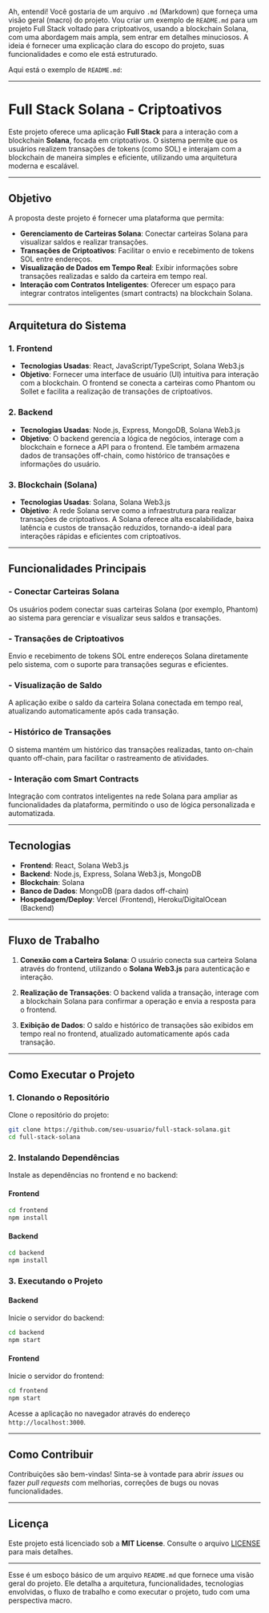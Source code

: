 Ah, entendi! Você gostaria de um arquivo `.md` (Markdown) que forneça uma visão geral (macro) do projeto. Vou criar um exemplo de `README.md` para um projeto Full Stack voltado para criptoativos, usando a blockchain Solana, com uma abordagem mais ampla, sem entrar em detalhes minuciosos. A ideia é fornecer uma explicação clara do escopo do projeto, suas funcionalidades e como ele está estruturado.

Aqui está o exemplo de `README.md`:

---

# Full Stack Solana - Criptoativos

Este projeto oferece uma aplicação **Full Stack** para a interação com a blockchain **Solana**, focada em criptoativos. O sistema permite que os usuários realizem transações de tokens (como SOL) e interajam com a blockchain de maneira simples e eficiente, utilizando uma arquitetura moderna e escalável.

---

## Objetivo

A proposta deste projeto é fornecer uma plataforma que permita:

- **Gerenciamento de Carteiras Solana**: Conectar carteiras Solana para visualizar saldos e realizar transações.
- **Transações de Criptoativos**: Facilitar o envio e recebimento de tokens SOL entre endereços.
- **Visualização de Dados em Tempo Real**: Exibir informações sobre transações realizadas e saldo da carteira em tempo real.
- **Interação com Contratos Inteligentes**: Oferecer um espaço para integrar contratos inteligentes (smart contracts) na blockchain Solana.

---

## Arquitetura do Sistema

### 1. **Frontend**

- **Tecnologias Usadas**: React, JavaScript/TypeScript, Solana Web3.js
- **Objetivo**: Fornecer uma interface de usuário (UI) intuitiva para interação com a blockchain. O frontend se conecta a carteiras como Phantom ou Sollet e facilita a realização de transações de criptoativos.
  
### 2. **Backend**

- **Tecnologias Usadas**: Node.js, Express, MongoDB, Solana Web3.js
- **Objetivo**: O backend gerencia a lógica de negócios, interage com a blockchain e fornece a API para o frontend. Ele também armazena dados de transações off-chain, como histórico de transações e informações do usuário.
  
### 3. **Blockchain (Solana)**

- **Tecnologias Usadas**: Solana, Solana Web3.js
- **Objetivo**: A rede Solana serve como a infraestrutura para realizar transações de criptoativos. A Solana oferece alta escalabilidade, baixa latência e custos de transação reduzidos, tornando-a ideal para interações rápidas e eficientes com criptoativos.

---

## Funcionalidades Principais

### - **Conectar Carteiras Solana**

Os usuários podem conectar suas carteiras Solana (por exemplo, Phantom) ao sistema para gerenciar e visualizar seus saldos e transações.

### - **Transações de Criptoativos**

Envio e recebimento de tokens SOL entre endereços Solana diretamente pelo sistema, com o suporte para transações seguras e eficientes.

### - **Visualização de Saldo**

A aplicação exibe o saldo da carteira Solana conectada em tempo real, atualizando automaticamente após cada transação.

### - **Histórico de Transações**

O sistema mantém um histórico das transações realizadas, tanto on-chain quanto off-chain, para facilitar o rastreamento de atividades.

### - **Interação com Smart Contracts**

Integração com contratos inteligentes na rede Solana para ampliar as funcionalidades da plataforma, permitindo o uso de lógica personalizada e automatizada.

---

## Tecnologias

- **Frontend**: React, Solana Web3.js
- **Backend**: Node.js, Express, Solana Web3.js, MongoDB
- **Blockchain**: Solana
- **Banco de Dados**: MongoDB (para dados off-chain)
- **Hospedagem/Deploy**: Vercel (Frontend), Heroku/DigitalOcean (Backend)

---

## Fluxo de Trabalho

1. **Conexão com a Carteira Solana**: O usuário conecta sua carteira Solana através do frontend, utilizando o **Solana Web3.js** para autenticação e interação.
   
2. **Realização de Transações**: O backend valida a transação, interage com a blockchain Solana para confirmar a operação e envia a resposta para o frontend.

3. **Exibição de Dados**: O saldo e histórico de transações são exibidos em tempo real no frontend, atualizado automaticamente após cada transação.

---

## Como Executar o Projeto

### 1. Clonando o Repositório

Clone o repositório do projeto:

```bash
git clone https://github.com/seu-usuario/full-stack-solana.git
cd full-stack-solana
```

### 2. Instalando Dependências

Instale as dependências no frontend e no backend:

#### Frontend

```bash
cd frontend
npm install
```

#### Backend

```bash
cd backend
npm install
```

### 3. Executando o Projeto

#### Backend

Inicie o servidor do backend:

```bash
cd backend
npm start
```

#### Frontend

Inicie o servidor do frontend:

```bash
cd frontend
npm start
```

Acesse a aplicação no navegador através do endereço `http://localhost:3000`.

---

## Como Contribuir

Contribuições são bem-vindas! Sinta-se à vontade para abrir *issues* ou fazer *pull requests* com melhorias, correções de bugs ou novas funcionalidades.

---

## Licença

Este projeto está licenciado sob a **MIT License**. Consulte o arquivo [LICENSE](LICENSE) para mais detalhes.

---

Esse é um esboço básico de um arquivo `README.md` que fornece uma visão geral do projeto. Ele detalha a arquitetura, funcionalidades, tecnologias envolvidas, o fluxo de trabalho e como executar o projeto, tudo com uma perspectiva macro.

